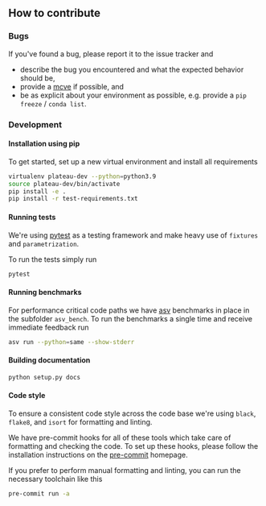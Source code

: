 ## How to contribute

### Bugs

If you've found a bug, please report it to the issue tracker and

- describe the bug you encountered and what the expected behavior should be,
- provide a [mcve](https://stackoverflow.com/help/mcve) if possible, and
- be as explicit about your environment as possible, e.g. provide a `pip freeze` / `conda list`.

### Development

#### Installation using pip

To get started, set up a new virtual environment and install all requirements

```bash
virtualenv plateau-dev --python=python3.9
source plateau-dev/bin/activate
pip install -e .
pip install -r test-requirements.txt
```

#### Running tests

We're using [pytest](https://pytest.org) as a testing framework and make heavy use of
`fixtures` and `parametrization`.

To run the tests simply run

```bash
pytest
```

#### Running benchmarks

For performance critical code paths we have [asv](https://pre-commit.com) benchmarks in place in
the subfolder `asv_bench`.
To run the benchmarks a single time and receive immediate feedback run

```bash
asv run --python=same --show-stderr
```

#### Building documentation

```bash
python setup.py docs
```

#### Code style

To ensure a consistent code style across the code base we're using `black`, `flake8`,
and `isort` for formatting and linting.

We have pre-commit hooks for all of these tools which take care of formatting
and checking the code. To set up these hooks, please follow the installation
instructions on the [pre-commit](https://pre-commit.com) homepage.

If you prefer to perform manual formatting and linting, you can run the necessary
toolchain like this

```bash
pre-commit run -a
```

